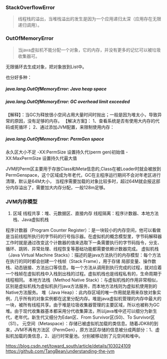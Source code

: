### StackOverflowError

> 线程栈的溢出，当堆栈溢出的发生是因为一个应用递归太深（应用存在无限递归调用）。

### OutOfMemoryError

> 当java虚拟机不能分配一个对象，它的内存，并没有更多的记忆可以被垃圾收集器可。

无限循环去生成对象，把对象放到List中。

也分好多种：
##### java.lang.OutOfMemoryError: Java heap space

##### java.lang.OutOfMemoryError: GC overhead limit exceeded
【解释】：当GC为释放很小空间占用大量时间时抛出；一般是因为堆太小，导致异常的原因，没有足够的内存。
【解决方案】：
1、查看系统是否有使用大内存的代码或死循环；
2、通过添加JVM配置，来限制使用内存：

##### java.lang.OutOfMemoryError: PermGen space
永久区大小不足
-XX:PermSize 设置持久代(perm gen)初始值
-XX:MaxPermSize 设置持久代最大值

JVM的Perm区主要用于存放Class和Meta信息的,Class在被Loader时就会被放到PermGenspace，这个区域成为年老代，GC在主程序运行期间不会对年老区进行清理，默认是64M大小，
当程序需要加载的对象比较多时，超过64M就会报这部分内存溢出了，需要加大内存分配，一般128m足够。

### JVM内存模型

1. 区域
线程共享：堆、元数据区、直接内存
线程隔离：程序计数器、本地方法栈、Java虚拟机栈

程序计数器（Program Counter Register）：是一块较小的内存空间，他可以看做是当前线程所执行的字节码的行号指示器。在虚拟机的概念模型里，字节码解释器工作时就是通过改变这个计数器的值来选取下一条需要执行的字节码指令，分支、循环、跳转、异常处理、线程恢复等基础功能都需要依赖计数器完成。
虚拟机栈（Java Virtual Machine Stacks）：描述的是java方法执行的内存模型：每个方法在执行的同时都会创建一个栈帧（Stack Frame），用于存储 局部变量、操作数栈、动态链接、方法出口等信息。每一个方法从调用到执行完成的过程，就对应着一个栈帧在虚拟机栈中入栈到出栈的过程。虚拟机栈也是线程私有的，生命周期于线程相同。
本地方法栈（Method Native Stack）：与虚拟机栈的作用非常相似，区别是虚拟机栈为虚拟机执行java方法服务，而本地方法栈则为虚拟机使用到的Native方法服务。
堆（Java Heap）：此内存区域的唯一作用就是用来存放对象实例，几乎所有的对象实例都在这里分配内存。堆是java虚拟机管理的内存中最大的一块，被所有线程共享。由于堆是垃圾收集器管理的主要区域，所以也被称为GC堆。由于现代收集器基本都采用分代收集算法，所以java堆中还可以细分为新生代，老年代。新生代又细分为Edan区、From Survivor区(S0)、To Survivor区（S1）。
元空间（Metaspace）：存储已被虚拟机加载的类信息。随着JDK8的到来，JVM不再有方法区（PermGen），原方法区存储的信息被分成两部分：1、虚拟机加载的类信息，2、运行时常量池。分别被移动到了元空间和堆中。


https://blog.csdn.net/toward_south/article/details/103024109
https://github.com/TangBean/understanding-the-jvm






















